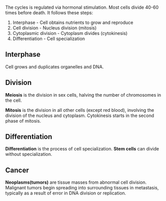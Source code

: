 The cycles is regulated via hormonal stimulation. Most cells divide 40-60 times before death. It follows these steps:
1. Interphase - Cell obtains nutrients to grow and reproduce
2. Cell division - Nucleus division (mitosis)
3. Cytoplasmic division - Cytoplasm divides (cytokinesis)
4. Differentiation - Cell specialization

## Interphase
Cell grows and duplicates organelles and DNA.

## Division
**Meiosis** is the division in sex cells, halving the number of chromosomes in the cell.

**Mitosis** is the division in all other cells (except red blood), involving the division of the nucleus and cytoplasm. Cytokinesis starts in the second phase of mitosis.

## Differentiation
**Differentiation** is the process of cell specialization. **Stem cells** can divide without specialization.

## Cancer
**Neoplasms(tumors)** are tissue masses from abnormal cell division. Malignant tumors begin spreading into surrounding tissues in metastasis, typically as a result of error in DNA division or replication.